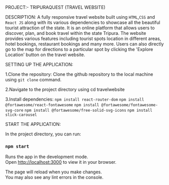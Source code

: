 PROJECT:- TRIPURAQUEST (TRAVEL WEBSITE)

DESCRIPTION: A fully responsive travel website built using `HTML`,`CSS` and `React JS` along with its various dependencies to showcase all the beautiful tourist attraction of the state. It is an online platform that allows users to discover, plan, and book travel within the state Tripura. The website provides various features including tourist spots location in different areas, hotel bookings, restaurant bookings and many more. Users can also directly go to the map for directions to a particular spot by clicking the 'Explore Location' button on the travel website.


SETTING UP THE APPLICATION:

1.Clone the repository: Clone the github repository to the local machine using `git clone` command.

2.Navigate to the project directory using cd travelwebsite

3.Install dependencies: `npm install react-router-dom` `npm install @fortawesome/react-fontawesome`  `npm install @fortawesome/fontawesome-svg-core` `npm install @fortawesome/free-solid-svg-icons` `npm install slick-carousel`


START THE APPLICATION:

In the project directory, you can run:

### `npm start`

Runs the app in the development mode.\
Open [http://localhost:3000](http://localhost:3000) to view it in your browser.

The page will reload when you make changes.\
You may also see any lint errors in the console.



